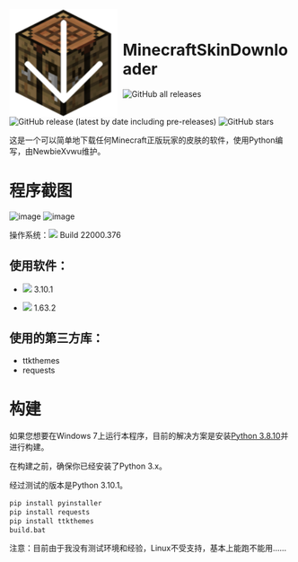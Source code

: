 <img width="192" height="192" align="left" style="float: left; margin: 0 10px 0 0;" src="logo.png" alt="logo.png"/><br />
# MinecraftSkinDownloader 
![GitHub all releases](https://img.shields.io/github/downloads/NewbieXvwu/MinecraftSkinDownloader/total?style=for-the-badge&logo=appveyor&label=总下载量&link=https://github.com/NewbieXvwu/MinecraftSkinDownloader/releases)  ![GitHub release (latest by date including pre-releases)](https://img.shields.io/github/v/release/NewbieXvwu/MinecraftSkinDownloader?style=for-the-badge&logo=appveyor&label=最新版本&link=https://github.com/NewbieXvwu/MinecraftSkinDownloader/releases)  ![GitHub stars](https://img.shields.io/github/stars/NewbieXvwu/MinecraftSkinDownloader?style=for-the-badge&logo=appveyor&label=Stars)

这是一个可以简单地下载任何Minecraft正版玩家的皮肤的软件，使用Python编写，由NewbieXvwu维护。
# 程序截图
![image](https://user-images.githubusercontent.com/87637612/147638300-bc349c33-950e-4caa-b4f0-eef3617861d6.png)
![image](https://user-images.githubusercontent.com/87637612/147638325-210b7b9f-c2b9-4675-bcfc-168ce6f14159.png)

操作系统：<img src="https://badgen.net/badge/icon/Windows%2011?icon=windows&label"> Build 22000.376

使用软件：
- 
- <img src="https://img.shields.io/badge/-Python-black?style=flat&logo=python&logoColor=white">  3.10.1

- <img src="http://img.shields.io/badge/-VS%20Code-007ACC?style=flat&logo=visual%20studio%20code&logoColor=white"> 1.63.2

使用的第三方库：
- 
- ttkthemes
- requests

# 构建

如果您想要在Windows 7上运行本程序，目前的解决方案是安装[Python 3.8.10](https://www.python.org/ftp/python/3.8.10/python-3.8.10-amd64.exe)并进行构建。

在构建之前，确保你已经安装了Python 3.x。

经过测试的版本是Python 3.10.1。

    pip install pyinstaller
	pip install requests
	pip install ttkthemes
	build.bat

注意：目前由于我没有测试环境和经验，Linux不受支持，基本上能跑不能用……
